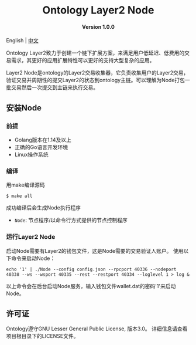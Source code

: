 
<h1 align="center">Ontology Layer2 Node</h1>
<h4 align="center">Version 1.0.0</h4>

English | [中文](README_CN.md)

Ontology Layer2致力于创建一个链下扩展方案，来满足用户低延迟、低费用的交易需求，其更好的应用扩展特性可以更好的支持大型复杂的应用。

Layer2 Node是ontology的Layer2交易收集器，它负责收集用户的Layer2交易，验证交易并周期性的提交Layer2的状态到ontology主链。可以理解为Node打包一批交易然后一次提交到主链来执行交易。

## 安装Node

### 前提

* Golang版本在1.14及以上
* 正确的Go语言开发环境
* Linux操作系统

### 编译
用make编译源码

```shell
$ make all
```

成功编译后会生成Node执行程序

* `Node`: 节点程序/以命令行方式提供的节点控制程序

### 运行Layer2 Node

启动Node需要有Layer2的钱包文件，这是Node需要的交易验证人账户。
使用以下命令来启动Node：
```
echo '1' | ./Node --config config.json --rpcport 40336 --nodeport 40338 --ws --wsport 40335 --rest --restport 40334 --loglevel 1 > log &
```
以上命令会在后台启动Node服务，输入钱包文件wallet.dat的密码'1'来启动Node。

## 许可证

Ontology遵守GNU Lesser General Public License, 版本3.0。 详细信息请查看项目根目录下的LICENSE文件。
